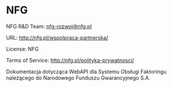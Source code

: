 # NFG
NFG R&D Team: nfg-rozwoj@nfg.pl

URL: http://nfg.pl/wspolpraca-partnerska/

License: NFG

Terms of Service: http://nfg.pl/polityka-prywatnosci/

Dokumentacja dotycząca WebAPI dla Systemu Obsługi Faktoringu należącego do Narodowego Funduszu Gwarancyjnego S.A.
